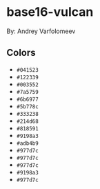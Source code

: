 # base16-vulcan

By: Andrey Varfolomeev

## Colors

* `#041523`
* `#122339`
* `#003552`
* `#7a5759`
* `#6b6977`
* `#5b778c`
* `#333238`
* `#214d68`
* `#818591`
* `#9198a3`
* `#adb4b9`
* `#977d7c`
* `#977d7c`
* `#977d7c`
* `#9198a3`
* `#977d7c`
